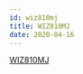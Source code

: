 ```yaml
---
id: wiz810mj
title: WIZ810MJ
date: 2020-04-16
---
```


[WIZ810MJ](http://www.wiznet.io/product-item/wiz810mj/)
